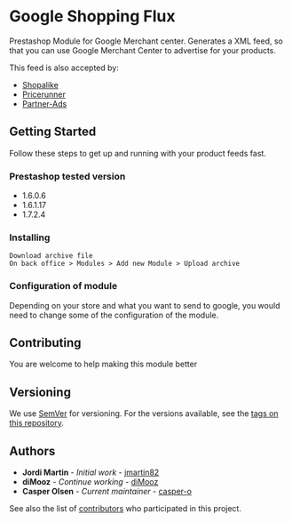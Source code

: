 # Google Shopping Flux

Prestashop Module for Google Merchant center. Generates a XML feed, so that you can use Google Merchant Center to advertise for your products.

This feed is also accepted by:
- [Shopalike](https://visual-meta.com/en/about-us/online-shopping-portals)
- [Pricerunner](https://www.pricerunner.com/)
- [Partner-Ads](https://www.partner-ads.com/)

## Getting Started
Follow these steps to get up and running with your product feeds fast.

### Prestashop tested version
- 1.6.0.6
- 1.6.1.17
- 1.7.2.4

### Installing

```
Download archive file
On back office > Modules > Add new Module > Upload archive
```

### Configuration of module

Depending on your store and what you want to send to google, you would need to change some of the configuration of the module.

## Contributing

You are welcome to help making this module better

## Versioning

We use [SemVer](http://semver.org/) for versioning. For the versions available, see the [tags on this repository](https://github.com/dim00z/gshoppingflux/tags). 

## Authors

* **Jordi Martin** - *Initial work* - [jmartin82](https://github.com/jmartin82)
* **diMooz** - *Continue working* - [diMooz](https://github.com/diMooz)
* **Casper Olsen** - *Current maintainer* - [casper-o](https://github.com/casper-o)

See also the list of [contributors](https://github.com/dim00z/gshoppingflux/contributors) who participated in this project.

<!---
## License
Need to figure this out, if previous versions had a Licens
--->
